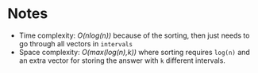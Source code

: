 # Notes
* Time complexity: _O(nlog(n))_ because of the sorting, then just needs to go through all vectors in `intervals`
* Space complexity: _O(max(log(n),k))_  where sorting requires `log(n)` and an extra vector for storing the answer with `k` different intervals.
